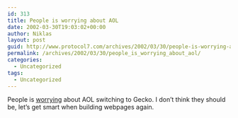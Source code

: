 ```yaml
---
id: 313
title: People is worrying about AOL
date: 2002-03-30T19:03:02+00:00
author: Niklas
layout: post
guid: http://www.protocol7.com/archives/2002/03/30/people-is-worrying-about-aol/
permalink: /archives/2002/03/30/people_is_worrying_about_aol/
categories:
  - Uncategorized
tags:
  - Uncategorized
---
```

<div class='microid-0a8b6e81c01239a37492ecbed474b61a370b0a49'>
  <p>
    People is <a href="http://news.com.com/2100-1023-868921.html">worrying</a> about AOL switching to Gecko. I don&#8217;t think they should be, let&#8217;s get smart when building webpages again.
  </p>
</div>